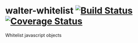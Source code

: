 # walter-whitelist [![Build Status](https://travis-ci.org/paperhive/walter-whitelist.svg?branch=master)](https://travis-ci.org/paperhive/walter-whitelist) [![Coverage Status](https://coveralls.io/repos/paperhive/walter-whitelist/badge.svg?branch=master&service=github)](https://coveralls.io/github/paperhive/walter-whitelist?branch=master)

Whitelist javascript objects
